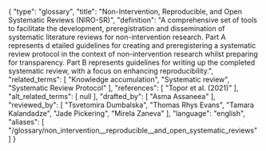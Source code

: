 {
    "type": "glossary",
    "title": "Non-Intervention, Reproducible, and Open Systematic Reviews (NIRO-SR)",
    "definition": "A comprehensive set of tools to facilitate the development, preregistration and dissemination of systematic literature reviews for non-intervention research. Part A represents d etailed guidelines for creating and preregistering a systematic review protocol in the context of non-intervention research whilst preparing for transparency. Part B represents guidelines for writing up the completed systematic review, with a focus on enhancing reproducibility.",
    "related_terms": [
        "Knowledge accumulation",
        "Systematic review",
        "Systematic Review Protocol"
    ],
    "references": [
        "Topor et al. (2021)"
    ],
    "alt_related_terms": [
        null
    ],
    "drafted_by": [
        "Asma Assaneea"
    ],
    "reviewed_by": [
        "Tsvetomira Dumbalska",
        "Thomas Rhys Evans",
        "Tamara Kalandadze",
        "Jade Pickering",
        "Mirela Zaneva"
    ],
    "language": "english",
    "aliases": [
        "/glossary/non_intervention__reproducible__and_open_systematic_reviews"
    ]
}
